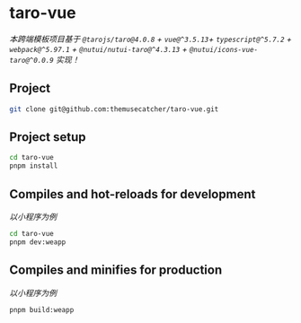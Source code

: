 # taro-vue

*本跨端模板项目基于 `@tarojs/taro@4.0.8` + `vue@^3.5.13`+ `typescript@^5.7.2` + `webpack@^5.97.1` + `@nutui/nutui-taro@^4.3.13` + `@nutui/icons-vue-taro@^0.0.9` 实现！*

## Project

```sh
git clone git@github.com:themusecatcher/taro-vue.git
```

## Project setup

```sh
cd taro-vue
pnpm install
```

## Compiles and hot-reloads for development

*以小程序为例*

```sh
cd taro-vue
pnpm dev:weapp
```

## Compiles and minifies for production

*以小程序为例*

```sh
pnpm build:weapp
```
